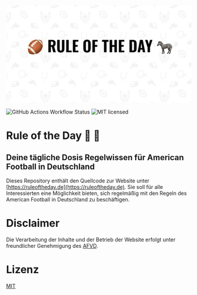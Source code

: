 ![Logo](res/opengraph.png)

![GitHub Actions Workflow Status](https://img.shields.io/github/actions/workflow/status/DerFetzer/afrotd/rust.yml)
![MIT licensed](https://img.shields.io/badge/license-MIT-blue?style=flat-square)

# Rule of the Day 🏈 🦓
## Deine tägliche Dosis Regelwissen für American Football in Deutschland

Dieses Repository enthält den Quellcode zur Website unter [https://ruleoftheday.de](https://ruleoftheday.de).
Sie soll für alle Interessierten eine Möglichkeit bieten, sich regelmäßig mit den Regeln des American Football in Deutschland zu beschäftigen.

# Disclaimer

Die Verarbeitung der Inhalte und der Betrieb der Website erfolgt unter freundlicher Genehmigung des [AFVD](https://afvd.de).

# Lizenz

[MIT](https://choosealicense.com/licenses/mit/)
